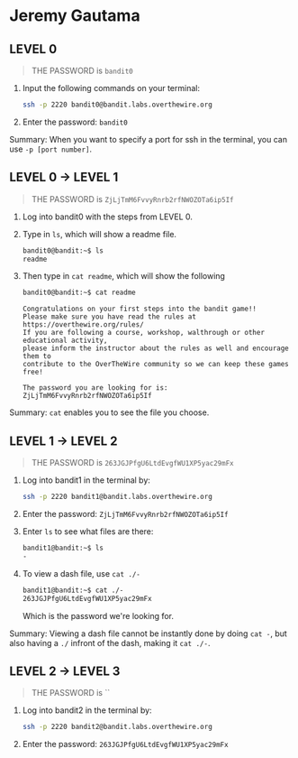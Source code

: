 # Jeremy Gautama

## LEVEL 0

> THE PASSWORD is `bandit0`

1. Input the following commands on your terminal:
    ```bash
    ssh -p 2220 bandit0@bandit.labs.overthewire.org
    ```

2. Enter the password: `bandit0`

Summary: When you want to specify a port for ssh in the terminal, you can use `-p [port number]`.

## LEVEL 0 -> LEVEL 1

> THE PASSWORD is `ZjLjTmM6FvvyRnrb2rfNWOZOTa6ip5If`

1. Log into bandit0 with the steps from LEVEL 0.

2. Type in `ls`, which will show a readme file. 
    ```bash
    bandit0@bandit:~$ ls
    readme
    ```

3. Then type in `cat readme`, which will show the following
    ```bash
    bandit0@bandit:~$ cat readme
    ```
    ```
    Congratulations on your first steps into the bandit game!!
    Please make sure you have read the rules at https://overthewire.org/rules/
    If you are following a course, workshop, walthrough or other educational activity,
    please inform the instructor about the rules as well and encourage them to
    contribute to the OverTheWire community so we can keep these games free!

    The password you are looking for is: ZjLjTmM6FvvyRnrb2rfNWOZOTa6ip5If
    ```

Summary: `cat` enables you to see the file you choose.

## LEVEL 1 -> LEVEL 2

> THE PASSWORD is `263JGJPfgU6LtdEvgfWU1XP5yac29mFx`

1. Log into bandit1 in the terminal by:
    ```bash
    ssh -p 2220 bandit1@bandit.labs.overthewire.org
    ```

2. Enter the password: `ZjLjTmM6FvvyRnrb2rfNWOZOTa6ip5If`

3. Enter `ls` to see what files are there:
    ```bash
    bandit1@bandit:~$ ls
    -
    ```

4. To view a dash file, use `cat ./-`
    ```bash
    bandit1@bandit:~$ cat ./-
    263JGJPfgU6LtdEvgfWU1XP5yac29mFx
    ```
    Which is the password we're looking for.

Summary: Viewing a dash file cannot be instantly done by doing `cat -`, but also having a `./` infront of the dash, making it `cat ./-`.

## LEVEL 2 -> LEVEL 3

> THE PASSWORD is ``

1. Log into bandit2 in the terminal by:
    ```bash
    ssh -p 2220 bandit2@bandit.labs.overthewire.org
    ```

2. Enter the password: `263JGJPfgU6LtdEvgfWU1XP5yac29mFx`
